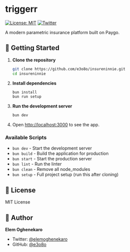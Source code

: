# triggerr

[![License: MIT](https://img.shields.io/badge/License-MIT-blue.svg)](https://opensource.org/licenses/MIT)
[![Twitter](https://img.shields.io/twitter/url/https/twitter.com/elemoghenekaro.svg?style=social&label=Follow%20%40elemoghenekaro)](https://twitter.com/elemoghenekaro)

A modern parametric insurance platform built on Paygo.

## 🚀 Getting Started

1. **Clone the repository**
   ```bash
   git clone https://github.com/e3o8o/insureninnie.git
   cd insureninnie
   ```

2. **Install dependencies**
   ```bash
   bun install
   bun run setup
   ```

3. **Run the development server**
   ```bash
   bun dev
   ```

4. Open [http://localhost:3000](http://localhost:3000) to see the app.

### Available Scripts
- `bun dev` - Start the development server
- `bun build` - Build the application for production
- `bun start` - Start the production server
- `bun lint` - Run the linter
- `bun clean` - Remove all node_modules
- `bun setup` - Full project setup (run this after cloning)

## 📄 License

MIT License

## 👤 Author

**Elem Oghenekaro**

- Twitter: [@elemoghenekaro](https://twitter.com/elemoghenekaro)
- GitHub: [@e3o8o](https://github.com/e3o8o)

